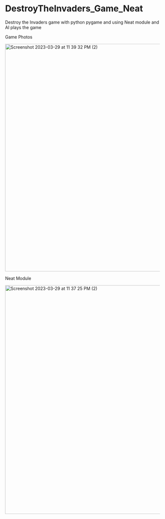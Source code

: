 # DestroyTheInvaders_Game_Neat
 Destroy the Invaders game with python pygame and using Neat module and AI plays the game

Game Photos

<img width="740" alt="Screenshot 2023-03-29 at 11 39 32 PM (2)" src="https://user-images.githubusercontent.com/66223190/228662051-b239b802-dac7-4ad9-b0c2-4726b5fda699.png">


Neat Module

<img width="744" alt="Screenshot 2023-03-29 at 11 37 25 PM (2)" src="https://user-images.githubusercontent.com/66223190/228662079-323cea68-b40d-41b8-821f-834d5e6b2a7a.png">
